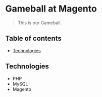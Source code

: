 
# Gameball at Magento
> This is our Gameball.

## Table of contents
* [Technologies](#technologies)


## Technologies
* PHP 
* MySQL
* Magento


